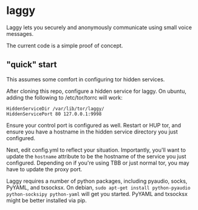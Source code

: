 # laggy

Laggy lets you securely and anonymously communicate using small voice messages.

The current code is a simple proof of concept.

## "quick" start

This assumes some comfort in configuring tor hidden services.

After cloning this repo, configure a hidden service for laggy. On ubuntu, adding the following to /etc/tor/torrc will work:

    HiddenServiceDir /var/lib/tor/laggy/
    HiddenServicePort 80 127.0.0.1:9998

Ensure your control port is configured as well. Restart or HUP tor, and ensure you have a hostname in the hidden service directory you just configured.

Next, edit config.yml to reflect your situation. Importantly, you'll want to update the `hostname` attribute to be the hostname of the service you just configured. Depending on if you're using TBB or just normal tor, you may have to update the proxy port.

Laggy requires a number of python packages, including pyaudio, socks, PyYAML, and txsocksx. On debian, `sudo apt-get install python-pyaudio python-socksipy python-yaml` will get you started. PyYAML and txsocksx might be better installed via pip.
